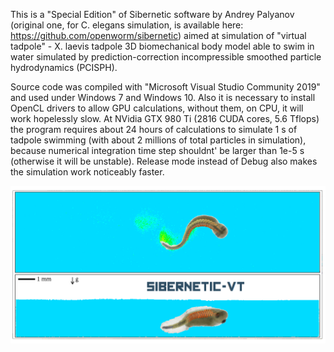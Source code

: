 This is a "Special Edition" of Sibernetic software by Andrey Palyanov (original one, for C. elegans simulation, is available here: https://github.com/openworm/sibernetic) aimed at simulation of "virtual tadpole" - X. laevis tadpole 3D biomechanical body model able to swim in water simulated by prediction-correction incompressible smoothed particle hydrodynamics (PCISPH).

Source code was compiled with "Microsoft Visual Studio Community 2019" and used under Windows 7 and Windows 10.
Also it is necessary to install OpenCL drivers to allow GPU calculations, without them, on CPU, it will work hopelessly slow.
At NVidia GTX 980 Ti (2816 CUDA cores, 5.6 Tflops) the program requires about 24 hours of calculations to simulate 1 s of tadpole swimming (with about 2 millions of total particles in simulation), because numerical integration time step shouldnt' be larger than 1e-5 s (otherwise it will be unstable). Release mode instead of Debug also makes the simulation work noticeably faster.

![alt text](https://github.com/a-palyanov/sibernetic-vt/blob/main/sibernetic-vt-logo.png)
